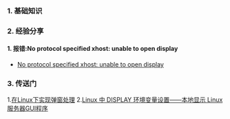 ### 1. 基础知识
### 2. 经验分享
#### 1. 报错:No protocol specified xhost: unable to open display
- [No protocol specified xhost: unable to open display](https://www.cnblogs.com/vzhangxk/p/11220385.html)
### 3. 传送门
1.[在Linux下实现弹窗处理](https://xueying.blog.csdn.net/article/details/97235617?spm=1001.2014.3001.5502)
2.[Linux 中 DISPLAY 环境变量设置——本地显示 Linux 服务器GUI程序](https://blog.csdn.net/qq_37698947/article/details/122361495)
